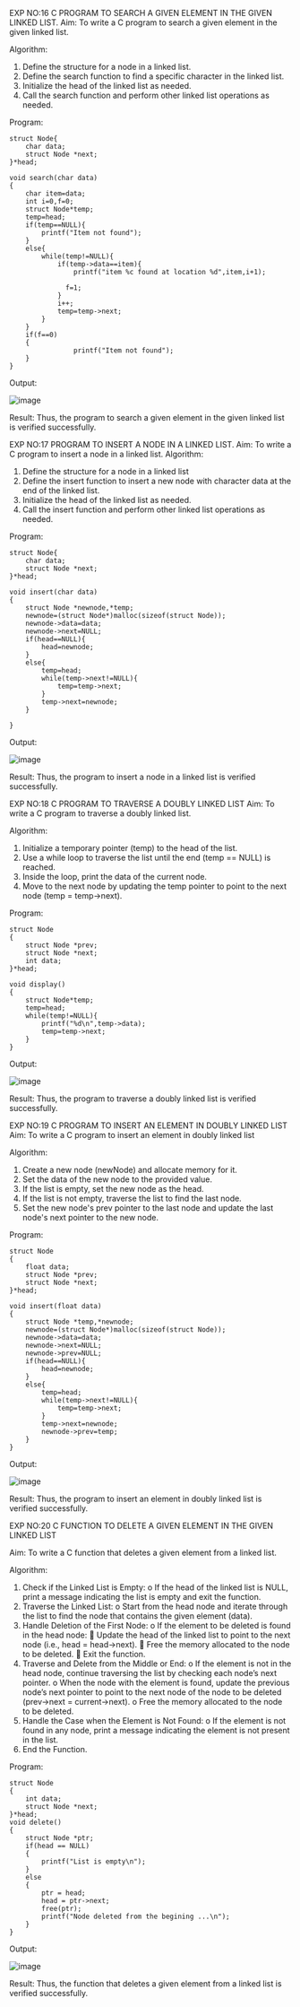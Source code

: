 EXP NO:16 C PROGRAM TO SEARCH A GIVEN ELEMENT IN THE GIVEN LINKED LIST.
Aim:
To write a C program to search a given element in the given linked list.

Algorithm:
1.	Define the structure for a node in a linked list.
2.	Define the search function to find a specific character in the linked list.
3.	Initialize the head of the linked list as needed.
4.	Call the search function and perform other linked list operations as needed.
 
Program:

```
struct Node{
    char data; 
    struct Node *next;
}*head;

void search(char data)
{
    char item=data;
    int i=0,f=0;
    struct Node*temp;
    temp=head;
    if(temp==NULL){
        printf("Item not found");
    }
    else{
        while(temp!=NULL){
            if(temp->data==item){
                printf("item %c found at location %d",item,i+1);
              
              f=1;
            }
            i++;
            temp=temp->next;      
        }        
    }
    if(f==0)
    {
                printf("Item not found");
    }
}
```

Output:

![image](https://github.com/user-attachments/assets/741bc0f4-6c45-4fb7-9a98-f370ad66cae6)




Result:
Thus, the program to search a given element in the given linked list is verified successfully.


 
EXP NO:17  PROGRAM TO INSERT A NODE IN A LINKED LIST.
Aim:
To write a C program to insert a node in a linked list.
Algorithm:
1.	Define the structure for a node in a linked list
2.	Define the insert function to insert a new node with character data at the end of the linked list.
3.	Initialize the head of the linked list as needed.
4.	Call the insert function and perform other linked list operations as needed.
 
Program:

```
struct Node{
    char data; 
    struct Node *next;
}*head;

void insert(char data)
{
    struct Node *newnode,*temp;
    newnode=(struct Node*)malloc(sizeof(struct Node));
    newnode->data=data;
    newnode->next=NULL;
    if(head==NULL){
        head=newnode;
    }
    else{
        temp=head;
        while(temp->next!=NULL){
            temp=temp->next;
        }
        temp->next=newnode;
    }
    
}
```

Output:

![image](https://github.com/user-attachments/assets/dee050af-ed7d-4685-9e51-cb8ef4aa6afa)


 
Result:
Thus, the program to insert a node in a linked list is verified successfully.


 
EXP NO:18 C PROGRAM TO TRAVERSE A DOUBLY LINKED LIST
Aim:
To write a C program to traverse a doubly linked list.

Algorithm:
1.	Initialize a temporary pointer (temp) to the head of the list.
2.	Use a while loop to traverse the list until the end (temp == NULL) is reached.
3.	Inside the loop, print the data of the current node.
4.	Move to the next node by updating the temp pointer to point to the next node (temp = temp->next).
 
Program:

```
struct Node
{
    struct Node *prev;
    struct Node *next;
    int data;
}*head;

void display()
{
    struct Node*temp;
    temp=head;
    while(temp!=NULL){
        printf("%d\n",temp->data);
        temp=temp->next;
    }        
}
```

Output:

![image](https://github.com/user-attachments/assets/1dc74b3e-0730-4b26-8138-25b02f1c60e8)


Result:
Thus, the program to traverse a doubly linked list is verified successfully. 



EXP NO:19 C PROGRAM TO INSERT AN ELEMENT IN DOUBLY LINKED LIST
Aim:
To write a C program to insert an element in doubly linked list

Algorithm:
1.	Create a new node (newNode) and allocate memory for it.
2.	Set the data of the new node to the provided value.
3.	If the list is empty, set the new node as the head.
4.	If the list is not empty, traverse the list to find the last node.
5.	Set the new node's prev pointer to the last node and update the last node's next pointer to the new node.
 
Program:

```
struct Node
{
    float data;
    struct Node *prev;
    struct Node *next;
}*head;

void insert(float data)
{
    struct Node *temp,*newnode;
    newnode=(struct Node*)malloc(sizeof(struct Node));
    newnode->data=data;
    newnode->next=NULL;
    newnode->prev=NULL;
    if(head==NULL){
        head=newnode;
    }
    else{
        temp=head;
        while(temp->next!=NULL){
            temp=temp->next;
        }
        temp->next=newnode;
        newnode->prev=temp;
    }        
}
```

Output:

![image](https://github.com/user-attachments/assets/51d790d6-03b7-413e-a027-7c7e78dd26c4)



Result:
Thus, the program to insert an element in doubly linked list is verified successfully.




EXP NO:20 C FUNCTION TO DELETE A GIVEN ELEMENT IN THE GIVEN LINKED LIST




Aim:
To write a C function that deletes a given element from a linked list.

Algorithm:
1.	Check if the Linked List is Empty:
o	If the head of the linked list is NULL, print a message indicating the list is empty and exit the function.
2.	Traverse the Linked List:
o	Start from the head node and iterate through the list to find the node that contains the given element (data).
3.	Handle Deletion of the First Node:
o	If the element to be deleted is found in the head node:
	Update the head of the linked list to point to the next node (i.e., head = head->next).
	Free the memory allocated to the node to be deleted.
	Exit the function.
4.	Traverse and Delete from the Middle or End:
o	If the element is not in the head node, continue traversing the list by checking each node’s next pointer.
o	When the node with the element is found, update the previous node’s next pointer to point to the next node of the node to be deleted (prev->next = current->next).
o	Free the memory allocated to the node to be deleted.
5.	Handle the Case when the Element is Not Found:
o	If the element is not found in any node, print a message indicating the element is not present in the list.
6.	End the Function.


Program:

```
struct Node
{
    int data; 
    struct Node *next;
}*head;
void delete()
{
    struct Node *ptr;
    if(head == NULL)
    {
        printf("List is empty\n");
    }
    else
    {
        ptr = head;
        head = ptr->next;
        free(ptr);
        printf("Node deleted from the begining ...\n");
    }
}
```
Output:

![image](https://github.com/user-attachments/assets/44a0f39e-01d6-4bbb-b47c-55514fdafe54)


Result:
Thus, the function that deletes a given element from a linked list is verified successfully.
